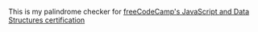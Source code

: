 This is my palindrome checker for [freeCodeCamp's JavaScript and Data Structures certification](https://www.freecodecamp.org/learn/javascript-algorithms-and-data-structures-v8/build-a-palindrome-checker-project/build-a-palindrome-checker)
